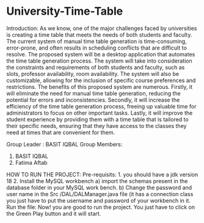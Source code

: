 # University-Time-Table
Introduction:
As we know, one of the major challenges faced by universities is creating a time table that meets the needs of both students and faculty. The current system of manual time table generation is time-consuming, error-prone, and often results in scheduling conflicts that are difficult to resolve.
The proposed system will be a desktop application that automates the time table generation process. The system will take into consideration the constraints and requirements of both students and faculty, such as slots, professor availability, room availability. The system will also be customizable, allowing for the inclusion of specific course preferences and restrictions.
The benefits of this proposed system are numerous. Firstly, it will eliminate the need for manual time table generation, reducing the potential for errors and inconsistencies. Secondly, it will increase the efficiency of the time table generation process, freeing up valuable time for administrators to focus on other important tasks. Lastly, it will improve the student experience by providing them with a time table that is tailored to their specific needs, ensuring that they have access to the classes they need at times that are convenient for them.


Group Leader : BASIT IQBAL
Group Members:
1) BASIT IQBAL
2) Fatima Aftab


HOW TO RUN THE PROJECT:
  Pre-requisits:
      1. you should have a jdk version 18 
      2. Install the MySQL workbench
        a) import the schemas present in the database folder in your MySQL work bench.
        b) Change the password and user name in the Src /DAL/DALManager.java file (it has a connection class you just have to put the 
            username and password of your workbench in it.
  Run the file:
      Now! you are good to run the project. You just have to click on the Green Play button and it will start.


